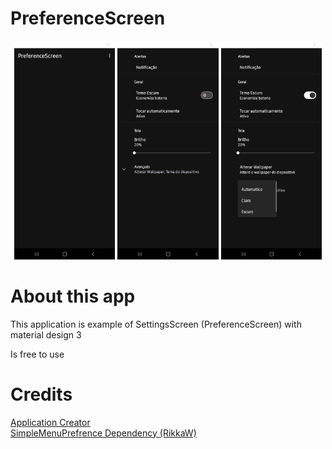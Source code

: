 # PreferenceScreen
<div align="center">
   <img src="images/screenshots/main.png" alt="Main" width="32%" >
   <img src="images/screenshots/prefs_fragment_1.png" alt="Main" width="32%"  >
   <img src="images/screenshots/prefs_fragment_2.png" alt="Main" width="32%"  >
   
</div>
<h1>About this app</h1>

<p>This application is example of SettingsScreen (PreferenceScreen) with material design 3</p>
<p>Is free to use</p>


# Credits
<a href="https://github.com/aquilesTrindade">Application Creator</a>
<br>
<a href="https://github.com/RikkaW/MaterialPreference">SimpleMenuPrefrence Dependency (RikkaW)</a>
